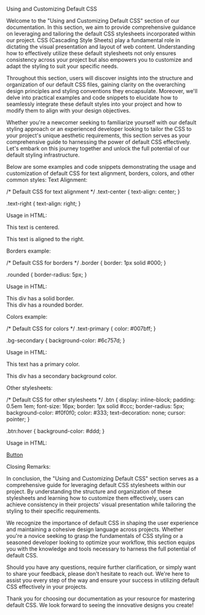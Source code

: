 Using and Customizing Default CSS

Welcome to the "Using and Customizing Default CSS" section of our documentation. In this section, we aim to provide comprehensive guidance on leveraging and tailoring the default CSS stylesheets incorporated within our project. CSS (Cascading Style Sheets) play a fundamental role in dictating the visual presentation and layout of web content. Understanding how to effectively utilize these default stylesheets not only ensures consistency across your project but also empowers you to customize and adapt the styling to suit your specific needs.

Throughout this section, users will discover insights into the structure and organization of our default CSS files, gaining clarity on the overarching design principles and styling conventions they encapsulate. Moreover, we'll delve into practical examples and code snippets to elucidate how to seamlessly integrate these default styles into your project and how to modify them to align with your design objectives.

Whether you're a newcomer seeking to familiarize yourself with our default styling approach or an experienced developer looking to tailor the CSS to your project's unique aesthetic requirements, this section serves as your comprehensive guide to harnessing the power of default CSS effectively. Let's embark on this journey together and unlock the full potential of our default styling infrastructure.

Below are some examples and code snippets demonstrating the usage and customization of default CSS for text alignment, borders, colors, and other common styles:
Text Alignment:

/* Default CSS for text alignment */
.text-center {
    text-align: center;
}

.text-right {
    text-align: right;
}

Usage in HTML:

<p class="text-center">This text is centered.</p>
<p class="text-right">This text is aligned to the right.</p>

Borders example:

/* Default CSS for borders */
.border {
    border: 1px solid #000;
}

.rounded {
    border-radius: 5px;
}

Usage in HTML:

<div class="border">This div has a solid border.</div>
<div class="border rounded">This div has a rounded border.</div>

Colors example:

/* Default CSS for colors */
.text-primary {
    color: #007bff;
}

.bg-secondary {
    background-color: #6c757d;
}

Usage in HTML:

<p class="text-primary">This text has a primary color.</p>
<div class="bg-secondary">This div has a secondary background color.</div>

Other stylesheets:

/* Default CSS for other stylesheets */
.btn {
    display: inline-block;
    padding: 0.5em 1em;
    font-size: 16px;
    border: 1px solid #ccc;
    border-radius: 5px;
    background-color: #f0f0f0;
    color: #333;
    text-decoration: none;
    cursor: pointer;
}

.btn:hover {
    background-color: #ddd;
}

Usage in HTML:

<a href="#" class="btn">Button</a>

Closing Remarks:

In conclusion, the "Using and Customizing Default CSS" section serves as a comprehensive guide for leveraging default CSS stylesheets within our project. By understanding the structure and organization of these stylesheets and learning how to customize them effectively, users can achieve consistency in their projects' visual presentation while tailoring the styling to their specific requirements.

We recognize the importance of default CSS in shaping the user experience and maintaining a cohesive design language across projects. Whether you're a novice seeking to grasp the fundamentals of CSS styling or a seasoned developer looking to optimize your workflow, this section equips you with the knowledge and tools necessary to harness the full potential of default CSS.

Should you have any questions, require further clarification, or simply want to share your feedback, please don't hesitate to reach out. We're here to assist you every step of the way and ensure your success in utilizing default CSS effectively in your projects.

Thank you for choosing our documentation as your resource for mastering default CSS. We look forward to seeing the innovative designs you create!
